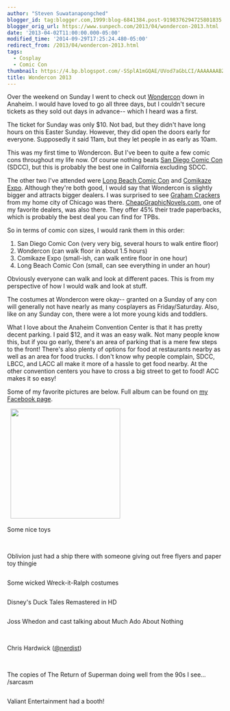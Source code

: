 ```yaml
---
author: "Steven Suwatanapongched"
blogger_id: tag:blogger.com,1999:blog-6841384.post-9198376294725801835
blogger_orig_url: https://www.sunpech.com/2013/04/wondercon-2013.html
date: '2013-04-02T11:00:00.000-05:00'
modified_time: '2014-09-29T17:25:24.480-05:00'
redirect_from: /2013/04/wondercon-2013.html
tags:
  - Cosplay
  - Comic Con
thumbnail: https://4.bp.blogspot.com/-SSplA1mGQAE/UVod7aGbLCI/AAAAAAABZ70/Hd-Dp7c1CMo/s800/2013-03-31+at+09-33-30.jpg
title: Wondercon 2013
---
```



Over the weekend on Sunday I went to check out <a href="https://www.comic-con.org/wca">Wondercon</a> down in Anaheim. I would have loved to go all three days, but I couldn't secure tickets as they sold out days in advance-- which I heard was a first.

The ticket for Sunday was only $10. Not bad, but they didn't have long hours on this Easter Sunday. However, they did open the doors early for everyone. Supposedly it said 11am, but they let people in as early as 10am.

This was my first time to Wondercon. But I've been to quite a few comic cons throughout my life now. Of course nothing beats <a href="https://www.comic-con.org/">San Diego Comic Con</a> (SDCC), but this is probably the best one in California excluding SDCC.

The other two I've attended were <a href="https://www.longbeachcomiccon.com/">Long Beach Comic Con</a> and <a href="https://comikazeexpo.com/">Comikaze Expo</a>. Although they're both good, I would say that Wondercon is slightly bigger and attracts bigger dealers. I was surprised to see <a href="https://www.grahamcrackers.com/">Graham Crackers</a> from my home city of Chicago was there. <a href="https://www.cheapgraphicnovels.com/">CheapGraphicNovels.com</a>, one of my favorite dealers, was also there. They offer 45% their trade paperbacks, which is probably the best deal you can find for TPBs.

So in terms of comic con sizes, I would rank them in this order:

<ol>
  <li>San Diego Comic Con (very very big, several hours to walk entire floor)</li>
  <li>Wondercon (can walk floor in about 1.5 hours)</li>
  <li>Comikaze Expo (small-ish, can walk entire floor in one hour)</li>
  <li>Long Beach Comic Con (small, can see everything in under an hour)</li>
</ol>

Obviously everyone can walk and look at different paces. This is from my perspective of how I would walk and look at stuff.

The costumes at Wondercon were okay-- granted on a Sunday of any con will generally not have nearly as many cosplayers as Friday/Saturday. Also, like on any Sunday con, there were a lot more young kids and toddlers.

What I love about the Anaheim Convention Center is that it has pretty decent parking. I paid $12, and it was an easy walk. Not many people know this, but if you go early, there's an area of parking that is a mere few steps to the front! There's also plenty of options for food at restaurants nearby as well as an area for food trucks. I don't know why people complain, SDCC, LBCC, and LACC all make it more of a hassle to get food nearby. At the other convention centers you have to cross a big street to get to food! ACC makes it so easy!

Some of my favorite pictures are below. Full album can be found on <a href="https://www.facebook.com/media/set/?set=a.495974273800935.1073741825.408588035872893&type=3">my Facebook page</a>.

<img   border="0" src="https://4.bp.blogspot.com/-SSplA1mGQAE/UVod7aGbLCI/AAAAAAABZ70/Hd-Dp7c1CMo/s800/2013-03-31+at+09-33-30.jpg" alt="" />

<img   border="0" src="https://2.bp.blogspot.com/-05d4nui3y9w/UVod6nfrcTI/AAAAAAABZ7s/7F0IKZZeuU0/s800/2013-03-31+at+09-32-31.jpg" alt="" />

<img   border="0" src="https://1.bp.blogspot.com/-F0QDYvFLLoo/UVoeFRLIgmI/AAAAAAABZ80/Kd5I6GBU-u4/s800/2013-03-31+at+09-43-17.jpg" alt="" height="256"  />

Some nice toys
<img   border="0" src="https://1.bp.blogspot.com/-4AzONvIEhIY/UVoeGDkaDRI/AAAAAAABZ88/jxPg1ITutfo/s800/2013-03-31+at+09-43-41.jpg" alt="" />

<img   border="0" src="https://4.bp.blogspot.com/-9efA0R9IIVA/UVoeG4ijs8I/AAAAAAABZ9E/MvE4IpIISMw/s800/2013-03-31+at+09-43-46.jpg" alt="" />

<img   border="0" src="https://3.bp.blogspot.com/-p--McsPmo3U/UVoeKyDCBfI/AAAAAAABZ9s/bWT00ULYNAI/s800/2013-03-31+at+09-45-05.jpg" alt="" />

<img   border="0" src="https://3.bp.blogspot.com/-568QxPmO_VA/UVoeRXD6CbI/AAAAAAABZ-c/pAGhEPjezjc/s800/2013-03-31+at+09-46-38.jpg" alt="" />

Oblivion just had a ship there with someone giving out free flyers and paper toy thingie
<img   border="0" src="https://1.bp.blogspot.com/-DzgHQosSk-A/UVoeSq8xmGI/AAAAAAABZ-k/ITftq4ge2og/s800/2013-03-31+at+09-47-44.jpg" alt="" />

<img   border="0" src="https://1.bp.blogspot.com/-15q6YsDAm54/UVoeXO1R6AI/AAAAAAABZ_E/jd7hGVRFo7w/s800/2013-03-31+at+09-49-04.jpg" alt="" />

Some wicked Wreck-it-Ralph costumes
<img   border="0" src="https://4.bp.blogspot.com/-u0I_bRuPkuc/UVoeiGG2RNI/AAAAAAABaAM/lx1wahkgDGM/s800/2013-03-31+at+09-59-56.jpg" alt=""  />

<img   border="0" src="https://2.bp.blogspot.com/-i6-KxVE_Z3o/UVoe_w1SH3I/AAAAAAABaEE/bD9fp8Vl5yo/s800/2013-03-31+at+11-22-15.jpg" alt="" />

Disney's Duck Tales Remastered in HD
<img   border="0" src="https://4.bp.blogspot.com/-dngUBKILyEo/UVoeiys92yI/AAAAAAABaAU/AJnEPnR_cS0/s800/2013-03-31+at+10-00-10.jpg" alt="" />

<img   border="0" src="https://4.bp.blogspot.com/-bP9K3IpRYIA/UVoen50UdcI/AAAAAAABaA0/esbfx6b3lcM/s800/2013-03-31+at+10-15-03.jpg" alt="" />

Joss Whedon and cast talking about Much Ado About Nothing
<img   border="0" src="https://3.bp.blogspot.com/-BPNBmm9Jtv8/UVoerg4JSTI/AAAAAAABaBU/JEunLpQS70E/s800/2013-03-31+at+10-35-35.jpg" alt="" />

<img   border="0" src="https://3.bp.blogspot.com/-l8lPtOM_fpk/UVoewbgyiJI/AAAAAAABaB8/GXa0Ofnoohg/s800/2013-03-31+at+10-50-16.jpg" alt="" />

<img   border="0" src="https://2.bp.blogspot.com/-IKqcEqMI2C0/UVoeyczu7dI/AAAAAAABaCM/st3o7ejsSY0/s800/2013-03-31+at+10-51-33.jpg" alt="" />

<img   border="0" src="https://2.bp.blogspot.com/-oiEJHD4qyU8/UVoe2EAKtAI/AAAAAAABaCs/uidCFZKcatw/s800/2013-03-31+at+10-57-34.jpg" alt="" />

Chris Hardwick (<a href="https://twitter.com/nerdist">@nerdist</a>)
<img   border="0" src="https://1.bp.blogspot.com/-oqVNJgji4b0/UVoe4grC3aI/AAAAAAABaDE/A0JfyfKeVpQ/s800/2013-03-31+at+11-06-42.jpg" alt="" />

<img   border="0" src="https://2.bp.blogspot.com/-aAyxKYMCIlI/UVofC533dmI/AAAAAAABaEc/XCBDxDpK324/s800/2013-03-31+at+11-30-17.jpg" alt="" />

<img   border="0" src="https://4.bp.blogspot.com/-ZV8yUutRF9g/UVofGGN5TEI/AAAAAAABaE0/620mWU1ccNk/s800/2013-03-31+at+12-10-57.jpg" alt="" />

The copies of The Return of Superman doing well from the 90s I see... /sarcasm
<img   border="0" src="https://1.bp.blogspot.com/-BLGgoGlNiFo/UVofJXqiJII/AAAAAAABaFM/kxAp7-Pv4zg/s800/2013-03-31+at+12-29-36.jpg" alt="" />

<img   border="0" src="https://3.bp.blogspot.com/-DLmVuX93Pjc/UVofMep_DMI/AAAAAAABaFc/emOITIhKliE/s800/2013-03-31+at+12-34-18.jpg" alt="" />

Valiant Entertainment had a booth!
<img   border="0" src="https://1.bp.blogspot.com/-QW1_UqYNjyY/UVofNhxRebI/AAAAAAABaFk/0Bf14XIInkI/s800/2013-03-31+at+12-59-32.jpg" alt="" />

<img   border="0" src="https://4.bp.blogspot.com/-T1ia3YAllpw/UVofOwcc0MI/AAAAAAABaFs/1QIH82auJX0/s800/2013-03-31+at+13-09-40.jpg" alt="" />